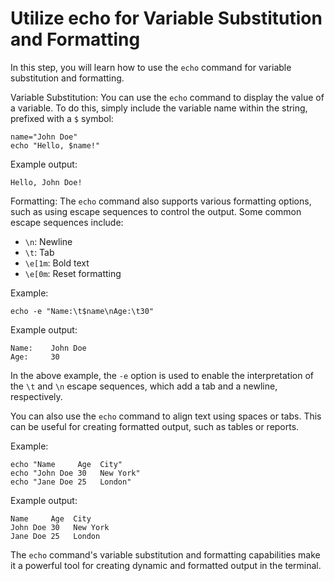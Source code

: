 # Utilize echo for Variable Substitution and Formatting

In this step, you will learn how to use the `echo` command for variable substitution and formatting.

Variable Substitution:
You can use the `echo` command to display the value of a variable. To do this, simply include the variable name within the string, prefixed with a `$` symbol:

```
name="John Doe"
echo "Hello, $name!"
```

Example output:

```
Hello, John Doe!
```

Formatting:
The `echo` command also supports various formatting options, such as using escape sequences to control the output. Some common escape sequences include:

- `\n`: Newline
- `\t`: Tab
- `\e[1m`: Bold text
- `\e[0m`: Reset formatting

Example:

```
echo -e "Name:\t$name\nAge:\t30"
```

Example output:

```
Name:    John Doe
Age:     30
```

In the above example, the `-e` option is used to enable the interpretation of the `\t` and `\n` escape sequences, which add a tab and a newline, respectively.

You can also use the `echo` command to align text using spaces or tabs. This can be useful for creating formatted output, such as tables or reports.

Example:

```
echo "Name     Age  City"
echo "John Doe 30   New York"
echo "Jane Doe 25   London"
```

Example output:

```
Name     Age  City
John Doe 30   New York
Jane Doe 25   London
```

The `echo` command's variable substitution and formatting capabilities make it a powerful tool for creating dynamic and formatted output in the terminal.
